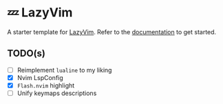 # 💤 LazyVim

A starter template for [LazyVim](https://github.com/LazyVim/LazyVim).
Refer to the [documentation](https://lazyvim.github.io/installation) to get started.

## TODO(s)

- [ ] Reimplement `lualine` to my liking
- [x] Nvim LspConfig
- [x] `Flash.nvim` highlight
- [ ] Unify keymaps descriptions
